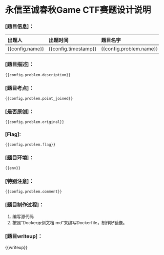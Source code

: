 # 永信至诚春秋Game CTF赛题设计说明
### [题目信息]：
出题人|出题时间|题目名字|题目类型|难度等级|题目分值
:-|:-|:-|:-|:-|:-
{{config.name}}|{{config.timestamp}}|{{config.problem.name}}|{{config.problem.type}}|{{config.problem.difficulty}}|{{config.problem.score}}

### [题目描述]：
```
{{config.problem.description}}
```

### [题目考点]：
```
{{config.problem.point_joined}}
```

### [是否原创]：
```
{{config.problem.original}}
```

### [Flag]:
`{{config.problem.flag}}`

### [题目环境]：
```
{{env}}
```

### [特别注意]：
```
{{config.problem.comment}}
```

### [题目制作过程]：
1. 编写源代码
2. 按照“Docker示例文档.md”来编写Dockerfile，制作好镜像。

### [题目writeup]：

{{writeup}}
